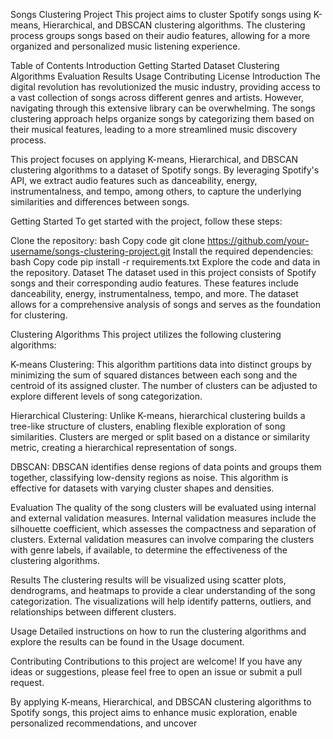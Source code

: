 Songs Clustering Project
This project aims to cluster Spotify songs using K-means, Hierarchical, and DBSCAN clustering algorithms. The clustering process groups songs based on their audio features, allowing for a more organized and personalized music listening experience.

Table of Contents
Introduction
Getting Started
Dataset
Clustering Algorithms
Evaluation
Results
Usage
Contributing
License
Introduction
The digital revolution has revolutionized the music industry, providing access to a vast collection of songs across different genres and artists. However, navigating through this extensive library can be overwhelming. The songs clustering approach helps organize songs by categorizing them based on their musical features, leading to a more streamlined music discovery process.

This project focuses on applying K-means, Hierarchical, and DBSCAN clustering algorithms to a dataset of Spotify songs. By leveraging Spotify's API, we extract audio features such as danceability, energy, instrumentalness, and tempo, among others, to capture the underlying similarities and differences between songs.

Getting Started
To get started with the project, follow these steps:

Clone the repository:
bash
Copy code
git clone https://github.com/your-username/songs-clustering-project.git
Install the required dependencies:
bash
Copy code
pip install -r requirements.txt
Explore the code and data in the repository.
Dataset
The dataset used in this project consists of Spotify songs and their corresponding audio features. These features include danceability, energy, instrumentalness, tempo, and more. The dataset allows for a comprehensive analysis of songs and serves as the foundation for clustering.

Clustering Algorithms
This project utilizes the following clustering algorithms:

K-means Clustering: This algorithm partitions data into distinct groups by minimizing the sum of squared distances between each song and the centroid of its assigned cluster. The number of clusters can be adjusted to explore different levels of song categorization.

Hierarchical Clustering: Unlike K-means, hierarchical clustering builds a tree-like structure of clusters, enabling flexible exploration of song similarities. Clusters are merged or split based on a distance or similarity metric, creating a hierarchical representation of songs.

DBSCAN: DBSCAN identifies dense regions of data points and groups them together, classifying low-density regions as noise. This algorithm is effective for datasets with varying cluster shapes and densities.

Evaluation
The quality of the song clusters will be evaluated using internal and external validation measures. Internal validation measures include the silhouette coefficient, which assesses the compactness and separation of clusters. External validation measures can involve comparing the clusters with genre labels, if available, to determine the effectiveness of the clustering algorithms.

Results
The clustering results will be visualized using scatter plots, dendrograms, and heatmaps to provide a clear understanding of the song categorization. The visualizations will help identify patterns, outliers, and relationships between different clusters.

Usage
Detailed instructions on how to run the clustering algorithms and explore the results can be found in the Usage document.

Contributing
Contributions to this project are welcome! If you have any ideas or suggestions, please feel free to open an issue or submit a pull request.


By applying K-means, Hierarchical, and DBSCAN clustering algorithms to Spotify songs, this project aims to enhance music exploration, enable personalized recommendations, and uncover